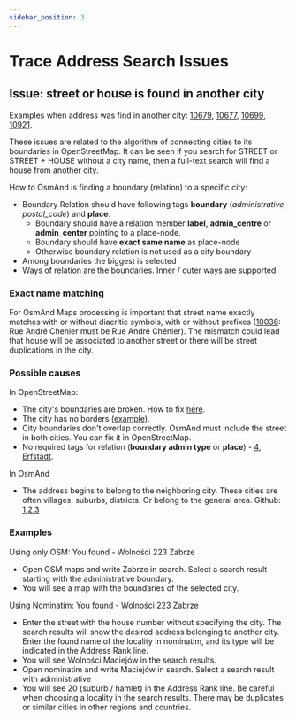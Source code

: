 ```yaml
---
sidebar_position: 3
---
```


# Trace Address Search Issues

## Issue: street or house is found in another city 

Examples when address was find in another city: [10679](https://github.com/osmandapp/OsmAnd/issues/10679), [10677](https://github.com/osmandapp/OsmAnd/issues/10677), [10699](https://github.com/osmandapp/OsmAnd/issues/10699), [10921](https://github.com/osmandapp/OsmAnd/issues/10921).

These issues are related to the algorithm of connecting cities to its boundaries in OpenStreetMap. It can be seen if you search for STREET or STREET + HOUSE without a city name, then a full-text search will find a house from another city.

How to OsmAnd is finding a boundary (relation) to a specific city:
- Boundary Relation should have following tags **boundary** (*administrative*, *postal_code*) and **place**.
  - Boundary should have a relation member **label**, **admin_centre** or **admin_center** pointing to a place-node.
  - Boundary should have **exact same name** as place-node
  - Otherwise boundary relation is not used as a city boundary
- Among boundaries the biggest is selected 
- Ways of relation are the boundaries. Inner / outer ways are supported.

### Exact name matching
For OsmAnd Maps processing is important that street name exactly matches with or without diacritic symbols, with or without prefixes ([10036](https://github.com/osmandapp/OsmAnd/issues/10036): Rue André Chenier must be Rue André Chénier). The mismatch could lead that house will be 
associated to another street or there will be street duplications in the city.

### Possible causes

In OpenStreetMap:
- The city's boundaries are broken. How to fix [here](https://help.openstreetmap.org/questions/1053/how-do-i-fix-inconsistent-boundaries).
- The city has no borders ([example](https://github.com/osmandapp/OsmAnd/issues/10699)).
- City boundaries don't overlap correctly. OsmAnd must include the street in both cities. You can fix it in OpenStreetMap.
- No required tags for relation (**boundary admin type** or **place**) - [4](https://github.com/osmandapp/OsmAnd/issues/10921), [Erfstadt](https://github.com/osmandapp/OsmAnd/issues/12548).

In OsmAnd
- The address begins to belong to the neighboring city. These cities are often villages, suburbs, districts. Or belong to the general area. Github: [1](https://github.com/osmandapp/OsmAnd/issues/10559),[2](https://github.com/osmandapp/OsmAnd/issues/10679),[3](https://github.com/osmandapp/OsmAnd/issues/10730)

### Examples

Using only OSM: You found - Wolności 223 Zabrze

- Open OSM maps and write Zabrze in search. Select a search result starting with the administrative boundary.
- You will see a map with the boundaries of the selected city.

Using Nominatim: You found - Wolności 223 Zabrze

- Enter the street with the house number without specifying the city. The search results will show the desired address belonging to another city. Enter the found name of the locality in nominatim, and its type will be indicated in the Address Rank line.
- You will see Wolności Maciejów in the search results.
- Open nominatim and write Maciejów in search. Select a search result with administrative
- You will see 20 (suburb / hamlet) in the Address Rank line.
Be careful when choosing a locality in the search results. There may be duplicates or similar cities in other regions and countries.


